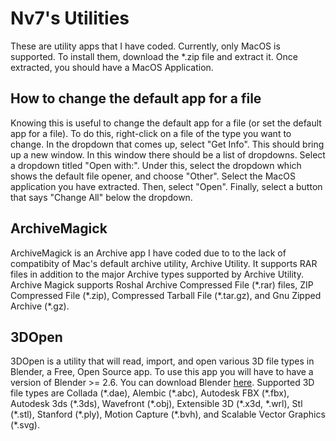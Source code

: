 # Nv7's Utilities
These are utility apps that I have coded. Currently, only MacOS is supported. To install them, download the *.zip file and extract it. Once extracted, you should have a MacOS Application. 

## How to change the default app for a file
Knowing this is useful to change the default app for a file (or set the default app for a file). To do this, right-click on a file of the type you want to change. In the dropdown that comes up, select "Get Info". This should bring up a new window. In this window there should be a list of dropdowns. Select a dropdown titled "Open with:". Under this, select the dropdown which shows the default file opener, and choose "Other". Select the MacOS application you have extracted. Then, select "Open". Finally, select a button that says "Change All" below the dropdown.

## ArchiveMagick
ArchiveMagick is an Archive app I have coded due to to the lack of compatibity of Mac's default archive utility, Archive Utility. It supports RAR files in addition to the major Archive types supported by Archive Utility. Archive Magick supports Roshal Archive Compressed File (\*.rar) files, ZIP Compressed File (\*.zip), Compressed Tarball File (\*.tar.gz), and Gnu Zipped Archive (\*.gz).

## 3DOpen
3DOpen is a utility that will read, import, and open various 3D file types in Blender, a Free, Open Source app. To use this app you will have to have a version of Blender >= 2.6. You can download Blender [here](https://www.blender.org/download/). Supported 3D file types are Collada (\*.dae), Alembic (\*.abc), Autodesk FBX (\*.fbx), Autodesk 3ds (\*.3ds), Wavefront (\*.obj), Extensible 3D (\*.x3d, \*.wrl), Stl (\*.stl), Stanford (\*.ply), Motion Capture (\*.bvh), and Scalable Vector Graphics (\*.svg).
